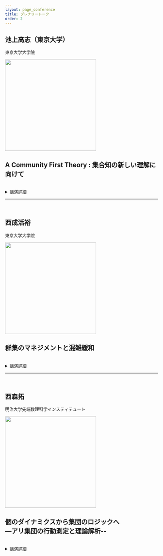```yaml
---
layout: page_conference
title: プレナリートーク
order: 2
---
```


## 池上高志（東京大学）

東京大学大学院  

<img src="{{ site.baseurl }}/event_01/images/ikegami.jpg" width="300px">  

##  A Community First Theory : 集合知の新しい理解に向けて

<br>

<details>
<summary>講演詳細</summary>

#### キーワード：人工生命、複雑系、非線形科学、　アンドロイド、生物シミュレーション

</details>

***

<br>

## 西成活裕  

東京大学大学院

<img src="{{ site.baseurl }}/event_01/images/nishinari.jpeg" width="300px">  


## 群集のマネジメントと混雑緩和

<br>

<details>
<summary>講演詳細</summary>

#### キーワード：渋滞学、数理物理学、非線形波動論、流体力学、統計力学、群集マネジメント 　

</details>

***

<br>

## 西森拓

明治大学先端数理科学インスティテュート

<img src="{{ site.baseurl }}/event_01/images/nishimori.png" width="300px">  


## 個のダイナミクスから集団のロジックへ <br> —アリ集団の行動測定と理論解析--  

<br>

<details>
<summary>講演詳細</summary>

#### キーワード：組織のダイナミクス、社会性昆虫、エラーの効用、役割分化、擾乱への耐性、非線形動力学

</details>




